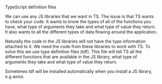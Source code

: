 TypeScript definition files

We can use any JS libraries that we want in TS.
The issue is that TS wants to check your code. It wants to know the types of all of the functions you have, what type of arguments they take and what type of value they return. It also wants to all the different types of data flowing around the application.

Naturally the code in the JS libraries will not have the type information attached to it.
We need the code from these libraries to work with TS. To solve this
we use type definition files (tdf). This file will tell TS all the different functions that are available in the JS library, what type of arguments they take and what type of value they return.

Sometimes tdf will be installed automatically when you install a JS library, e.g axios.
